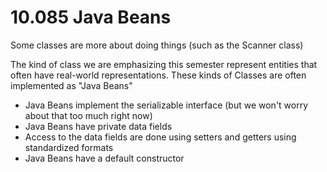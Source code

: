# 10.085 Java Beans

Some classes are more about doing things (such as the Scanner class)

The kind of class we are emphasizing this semester represent entities that often have real-world representations.  These kinds of Classes are often implemented as "Java Beans"

* Java Beans implement the serializable interface (but we won't worry about that too much right now)
* Java Beans have private data fields
* Access to the data fields are done using setters and getters using standardized formats
* Java Beans have a default constructor